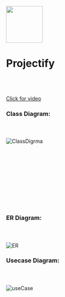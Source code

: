  
  <img style="text-align:center;width: 100px" src="https://github.com/flesten-ali/Projectify.NET/assets/126335000/f79b2612-c77b-4665-add2-11b8dd8b5732"  />    
 
   # Projectify
<br/><br/><br/> 
<a href="https://www.linkedin.com/feed/update/urn:li:activity:7214644728779141123/"> Click for video </a>
 
### Class Diagram:<br/><br/><br/> 
 

![ClassDigrma](https://github.com/flesten-ali/Projectify.NET/assets/126335000/82f9b4b4-f0d2-4c37-951e-c566c6b158d0)


<br/><br/><br/><br/><br/><br/><br/><br/><br/>




### ER Diagram:<br/><br/><br/> 
 

![ER](https://github.com/flesten-ali/Projectify.NET/assets/126335000/4c25439c-c398-4603-853b-b0343ae5c797)


### Usecase Diagram:<br/><br/><br/> 
![useCase](https://github.com/flesten-ali/Projectify.NET/assets/126335000/aee98782-8b4f-4e72-8ac3-3b32e1def719)
